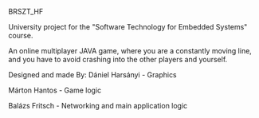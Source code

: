 BRSZT_HF

University project for the "Software Technology for Embedded Systems" course.

An online multiplayer JAVA game, where you are a constantly moving line, and you have to avoid crashing into the other players and yourself.

Designed and made By:
  Dániel Harsányi - Graphics
  
  Márton Hantos   - Game logic
  
  Balázs Fritsch  - Networking and main application logic
